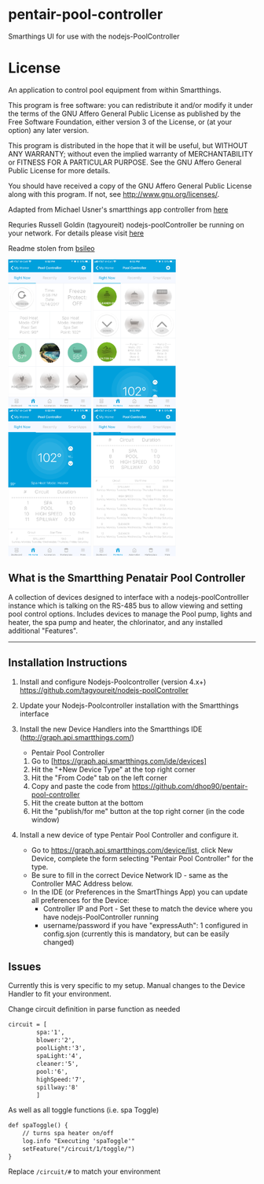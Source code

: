 # pentair-pool-controller
Smarthings UI for use with the nodejs-PoolController

# License

An application to control pool equipment from within Smartthings.

This program is free software: you can redistribute it and/or modify
it under the terms of the GNU Affero General Public License as
published by the Free Software Foundation, either version 3 of the
License, or (at your option) any later version.

This program is distributed in the hope that it will be useful,
but WITHOUT ANY WARRANTY; without even the implied warranty of
MERCHANTABILITY or FITNESS FOR A PARTICULAR PURPOSE.  See the
GNU Affero General Public License for more details.

You should have received a copy of the GNU Affero General Public License
along with this program.  If not, see <http://www.gnu.org/licenses/>.

Adapted from Michael Usner's smartthings app controller from [here](https://github.com/michaelusner/pentair-pool-controler)

Requries Russell Goldin (tagyoureit) nodejs-poolController be running on your network.  For details please visit [here](https://github.com/tagyoureit/nodejs-poolController)

Readme stolen from [bsileo](https://github.com/bsileo/SmartThings_Pentair)

<img src="https://github.com/dhop90/pentair-pool-controller/blob/master/images/IMG_6035.PNG" height="300"> <img src="https://github.com/dhop90/pentair-pool-controller/blob/master/images/IMG_6036.PNG" height="300"> <img src="https://github.com/dhop90/pentair-pool-controller/blob/master/images/IMG_6037.PNG" height="300"> <img src="https://github.com/dhop90/pentair-pool-controller/blob/master/images/IMG_6038.PNG" height="300">

## What is the Smartthing Penatair Pool Controller
A collection of devices designed to interface with a nodejs-poolControlller instance which is talking on the RS-485 bus to allow viewing and setting pool control options. Includes devices to manage the Pool pump, lights and heater, the spa pump and heater, the chlorinator, and any installed additional "Features". 


***

## Installation Instructions

1. Install and configure Nodejs-Poolcontroller (version 4.x+)
          https://github.com/tagyoureit/nodejs-poolController
2. Update your Nodejs-Poolcontroller installation with the Smartthings interface

3. Install the new Device Handlers into the Smartthings IDE (http://graph.api.smartthings.com/)
   - Pentair Pool Controller

   1. Go to [https://graph.api.smartthings.com/ide/devices]
   2. Hit the "+New Device Type" at the top right corner
   3. Hit the "From Code" tab on the left corner
   4. Copy and paste the code from https://github.com/dhop90/pentair-pool-controller
   5. Hit the create button at the bottom
   6. Hit the "publish/for me" button at the top right corner (in the code window)

4. Install a new device of type Pentair Pool Controller and configure it.
    - Go to https://graph.api.smartthings.com/device/list, click New Device, complete the form selecting "Pentair Pool Controller" for the type. 
    - Be sure to fill in the correct Device Network ID - same as the Controller MAC Address below.   
    - In the IDE (or Preferences in the SmartThings App) you can update all preferences for the Device:
    	- Controller IP and Port - Set these to match the device where you have nodejs-PoolController running
      - username/password if you have "expressAuth": 1 configured in config.sjon (currently this is mandatory, but can be easily changed)

## Issues
Currently this is very specific to my setup.  Manual changes to the Device Handler to fit your environment.

Change circuit definition in parse function as needed
```
circuit = [  
        spa:'1',  
        blower:'2',  
        poolLight:'3',  
        spaLight:'4',  
        cleaner:'5',  
        pool:'6',  
        highSpeed:'7',  
        spillway:'8'  
        ]
```	
As well as all toggle functions (i.e. spa Toggle) 
```
def spaToggle() {
    // turns spa heater on/off
	log.info "Executing 'spaToggle'"
	setFeature("/circuit/1/toggle/")
}
```
Replace `/circuit/#` to match your environment
